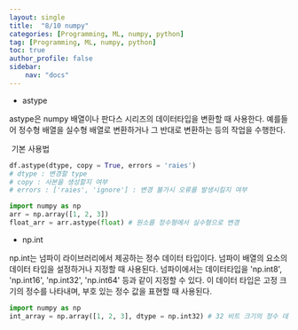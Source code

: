 ```yaml
---
layout: single
title:  "8/10 numpy"
categories: [Programming, ML, numpy, python]
tag: [Programming, ML, numpy, python]
toc: true
author_profile: false
sidebar:
    nav: "docs"
---
```


* astype

astype은 numpy 배열이나 판다스 시리즈의 데이터타입을 변환할 때 사용한다. 예를들어 정수형 배열을 실수형 배열로 변환하거나 그 반대로 변환하는 등의 작업을 수행한다.

​	기본 사용법

```python
df.astype(dtype, copy = True, errors = 'raies')
# dtype : 변경할 type
# copy : 사본을 생성할지 여부
# errors : ['raies', 'ignore'] : 변경 불가시 오류를 발생시킬지 여부
```



```python
import numpy as np
arr = np.array([1, 2, 3])
float_arr = arr.astype(float) # 원소를 정수형에서 실수형으로 변경
```



* np.int

np.int는 넘파이 라이브러리에서 제공하는 정수 데이터 타입이다. 넘파이 배열의 요소의 데이터 타입을 설정하거나 지정할 때 사용된다. 넘파이에서는 데이터타입을 'np.int8', 'np.int16', 'np.int32', 'np.int64' 등과 같이 지정할 수 있다. 이 데이터 타입은 고정 크기의 정수를 나타내며, 부호 있는 정수 값을 표현할 때 사용된다.

```python
import numpy as np
int_array = np.array([1, 2, 3], dtype = np.int32) # 32 비트 크기의 정수 데이터타입을 의미한다.
```

​	